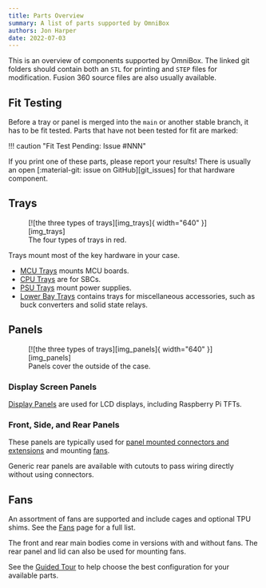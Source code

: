 ```yaml
---
title: Parts Overview
summary: A list of parts supported by OmniBox
authors: Jon Harper
date: 2022-07-03
---
```


This is an overview of components supported by OmniBox. The linked git folders should contain both an `STL` for printing and `STEP` files for modification. Fusion 360 source files are also usually available.

## Fit Testing

Before a tray or panel is merged into the `main` or another stable branch, it has to be fit tested. Parts that have not been tested for fit are marked:

!!! caution "Fit Test Pending: Issue #NNN"

If you print one of these parts, please report your results! There is usually an open [:material-git: issue on GitHub][git_issues] for that hardware component.

## Trays

<figure markdown>
  [![the three types of trays][img_trays]{ width="640" }][img_trays]
  <figcaption>The four types of trays in red.</figcaption>
</figure>

Trays mount most of the key hardware in your case.

- [MCU Trays][mcu] mounts MCU boards.
- [CPU Trays][cpu] are for SBCs.
- [PSU Trays][psu] mount power supplies.
- [Lower Bay Trays][lower_bay] contains trays for miscellaneous accessories, such as buck converters and solid state relays.

## Panels

<figure markdown>
  [![the three types of trays][img_panels]{ width="640" }][img_panels]
  <figcaption>Panels cover the outside of the case.</figcaption>
</figure>

### Display Screen Panels

[Display Panels][displays] are used for LCD displays, including Raspberry Pi TFTs.

### Front, Side, and Rear Panels

These panels are typically used for [panel mounted connectors and extensions][panel_mounts] and mounting [fans][fans].

Generic rear panels are available with cutouts to pass wiring directly without using connectors.

## Fans

An assortment of fans are supported and include cages and optional TPU shims. See the [Fans][fans] page for a full list.

The front and rear main bodies come in versions with and without fans. The rear panel and lid can also be used for mounting fans.

See the [Guided Tour][tour] to help choose the best configuration for your available parts.

[panel_mounts]: panel_mounts.md
[cpu]: cpu.md
[mcu]: mcu.md
[psu]: psu.md
[displays]: displays.md
[lower_bay]: lower_bay.md
[fans]: fans.md
[tour]: ../tour.md
[9]: ../tour.md#core-parts-with-variants

[img_trays]:  ../img/components/trays.png
[img_panels]:  ../img/components/panels.png